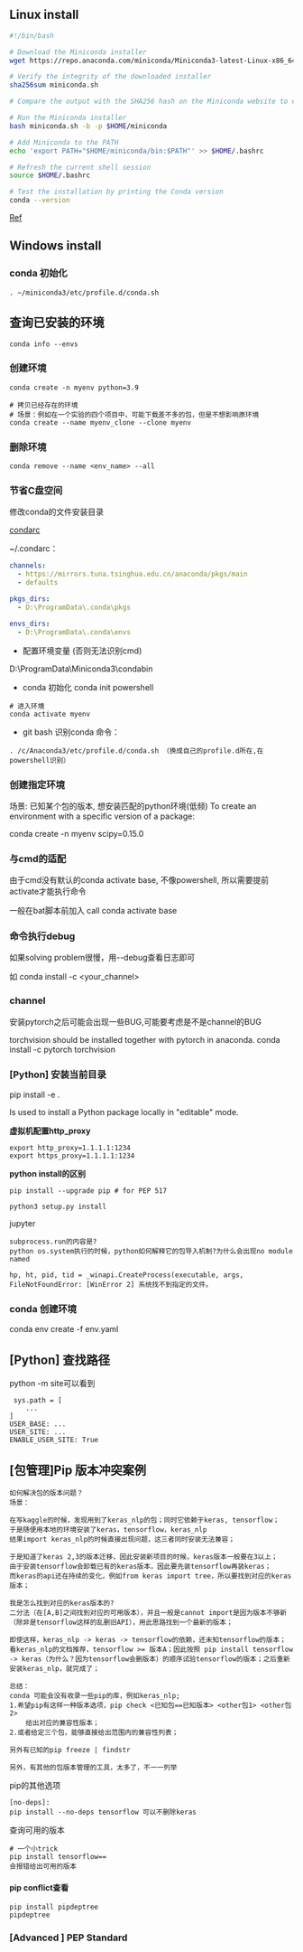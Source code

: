 ## Linux install
~~~bash
#!/bin/bash

# Download the Miniconda installer
wget https://repo.anaconda.com/miniconda/Miniconda3-latest-Linux-x86_64.sh -O miniconda.sh

# Verify the integrity of the downloaded installer
sha256sum miniconda.sh

# Compare the output with the SHA256 hash on the Miniconda website to ensure integrity

# Run the Miniconda installer
bash miniconda.sh -b -p $HOME/miniconda

# Add Miniconda to the PATH
echo 'export PATH="$HOME/miniconda/bin:$PATH"' >> $HOME/.bashrc

# Refresh the current shell session
source $HOME/.bashrc

# Test the installation by printing the Conda version
conda --version
~~~

[Ref](https://zhuanlan.zhihu.com/p/489499097)

## Windows install

### conda 初始化

~~~
. ~/miniconda3/etc/profile.d/conda.sh
~~~

## 查询已安装的环境
~~~
conda info --envs
~~~

### 创建环境

~~~
conda create -n myenv python=3.9
~~~

~~~
# 拷贝已经存在的环境
# 场景：例如在一个实验的四个项目中，可能下载差不多的包，但是不想影响原环境
conda create --name myenv_clone --clone myenv
~~~



### 删除环境

~~~
conda remove --name <env_name> --all
~~~

### 节省C盘空间
修改conda的文件安装目录

[condarc](https://docs.conda.io/projects/conda/en/latest/user-guide/configuration/use-condarc.html)

~/.condarc：

~~~yaml
channels:
  - https://mirrors.tuna.tsinghua.edu.cn/anaconda/pkgs/main
  - defaults

pkgs_dirs:
  - D:\ProgramData\.conda\pkgs

envs_dirs:
  - D:\ProgramData\.conda\envs
~~~

- 配置环境变量 (否则无法识别cmd)

D:\ProgramData\Miniconda3\condabin

- conda 初始化
conda init powershell

~~~shell
# 进入环境
conda activate myenv
~~~

- git bash 识别conda 命令：

~~~
. /c/Anaconda3/etc/profile.d/conda.sh （换成自己的profile.d所在,在powershell识别）
~~~

### 创建指定环境
场景: 已知某个包的版本, 想安装匹配的python环境(低频)
To create an environment with a specific version of a package:

conda create -n myenv scipy=0.15.0



### 与cmd的适配
由于cmd没有默认的conda activate base, 不像powershell, 所以需要提前activate才能执行命令

一般在bat脚本前加入 call conda activate base



### 命令执行debug
如果solving problem很慢，用--debug查看日志即可

如 conda install -c <your_channel>

### channel

安装pytorch之后可能会出现一些BUG,可能要考虑是不是channel的BUG  

torchvision should be installed together with pytorch in anaconda.
conda install -c pytorch torchvision


### [Python] 安装当前目录
pip install -e .

Is used to install a Python package locally in "editable" mode.

**虚拟机配置http_proxy**

~~~
export http_proxy=1.1.1.1:1234
export https_proxy=1.1.1.1:1234
~~~

**python install的区别**

```
pip install --upgrade pip # for PEP 517

python3 setup.py install 
```

jupyter

~~~
subprocess.run的内容是?
python os.system执行的时候，python如何解释它的包导入机制?为什么会出现no module named

hp, ht, pid, tid = _winapi.CreateProcess(executable, args,
FileNotFoundError: [WinError 2] 系统找不到指定的文件。
~~~

### conda 创建环境
conda env create -f env.yaml

## [Python] 查找路径

python -m site可以看到

~~~
 sys.path = [
	...
]
USER_BASE: ...
USER_SITE: ...
ENABLE_USER_SITE: True
~~~



## [包管理]Pip 版本冲突案例

~~~
如何解决包的版本问题？
场景：

在写kaggle的时候，发现用到了keras_nlp的包；同时它依赖于keras, tensorflow；
于是随便用本地的环境安装了keras，tensorflow，keras_nlp
结果import keras_nlp的时候直接出现问题，这三者同时安装无法兼容；

于是知道了keras 2,3的版本迁移，因此安装新项目的时候，keras版本一般要在3以上；
由于安装tensorflow会卸载已有的keras版本，因此要先装tensorflow再装keras；
而keras的api还在持续的变化，例如from keras import tree，所以要找到对应的keras版本；

我是怎么找到对应的keras版本的?
二分法（在[A,B]之间找到对应的可用版本），并且一般是cannot import是因为版本不够新（除非是tensorflow这样的乱删旧API），用此思路找到一个最新的版本；

即使这样，keras_nlp -> keras -> tensorflow的依赖，还未知tensorflow的版本；
看keras_nlp的文档推荐，tensorflow >= 版本A；因此按照 pip install tensorflow -> keras（为什么？因为tensorflow会删版本）的顺序试验tensorflow的版本；之后重新安装keras_nlp，就完成了；

总结：
conda 可能会没有收录一些pip的库，例如keras_nlp;
1.希望pip有这样一种版本选项，pip check <已知包==已知版本> <other包1> <other包2>
	给出对应的兼容性版本；
2.或者给定三个包，能够直接给出范围内的兼容性列表；

另外有已知的pip freeze | findstr 

另外，有其他的包版本管理的工具，太多了，不一一列举

~~~



pip的其他选项

~~~
[no-deps]:
pip install --no-deps tensorflow 可以不删除keras

~~~

查询可用的版本

~~~
# 一个小trick
pip install tensorflow==
会报错给出可用的版本

~~~

#### pip conflict查看

~~~
pip install pipdeptree
pipdeptree

~~~

### [Advanced ] PEP Standard

